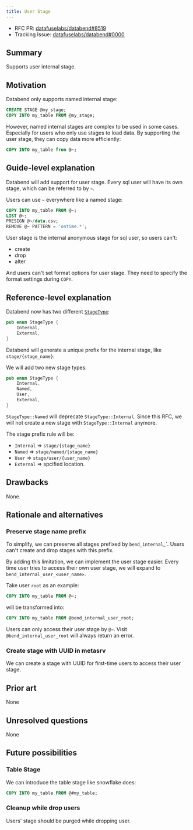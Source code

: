 ```yaml
---
title: User Stage
---
```


- RFC PR: [datafuselabs/databend#8519](https://github.com/datafuselabs/databend/pull/8519)
- Tracking Issue: [datafuselabs/databend#0000](https://github.com/datafuselabs/databend/issues/0000)

## Summary

Supports user internal stage.

## Motivation

Databend only supports named internal stage:

```sql
CREATE STAGE @my_stage;
COPY INTO my_table FROM @my_stage;
```

However, named internal stages are complex to be used in some cases. Especially for users who only use stages to load data. By supporting the user stage, they can copy data more efficiently:

```sql
COPY INTO my_table from @~;
```

## Guide-level explanation

Databend will add support for user stage. Every sql user will have its own stage, which can be referred to by `~`.

Users can use `~` everywhere like a named stage:

```sql
COPY INTO my_table FROM @~;
LIST @~;
PRESIGN @~/data.csv;
REMOVE @~ PATTERN = 'ontime.*';
```

User stage is the internal anonymous stage for sql user, so users can't:

- create
- drop
- alter

And users can't set format options for user stage. They need to specify the format settings during `COPY`.

## Reference-level explanation

Databend now has two different [`StageType`](https://github.com/datafuselabs/databend/blob/c2d4e9d3e0a5bf7d54a2a6ce1db1d41b00cd2cd1/src/meta/types/src/user_stage.rs#L52-L55):

```rust
pub enum StageType {
    Internal,
    External,
}
```

Databend will generate a unique prefix for the internal stage, like `stage/{stage_name}`.

We will add two new stage types:

```rust
pub enum StageType {
    Internal,
    Named,
    User,
    External,
}
```

`StageType::Named` will deprecate `StageType::Internal`. Since this RFC, we will not create a new stage with `StageType::Internal` anymore.

The stage prefix rule will be:

- `Internal` => `stage/{stage_name}`
- `Named` => `stage/named/{stage_name}`
- `User` => `stage/user/{user_name}`
- `External` => spcified location.

## Drawbacks

None.

## Rationale and alternatives

### Preserve stage name prefix

To simplify, we can preserve all stages prefixed by `bend_internal`_`. Users can't create and drop stages with this prefix.

By adding this limitation, we can implement the user stage easier. Every time user tries to access their own user stage, we will expand to `bend_internal_user_<user_name>`.

Take user `root` as an example:

```sql
COPY INTO my_table FROM @~;
```

will be transformed into:

```sql
COPY INTO my_table FROM @bend_internal_user_root;
```

Users can only access their user stage by `@~`. Visit `@bend_internal_user_root` will always return an error.

### Create stage with UUID in metasrv

We can create a stage with UUID for first-time users to access their user stage.

## Prior art

None

## Unresolved questions

None

## Future possibilities

### Table Stage

We can introduce the table stage like snowflake does:

```sql
COPY INTO my_table FROM @#my_table;
```

### Cleanup while drop users

Users' stage should be purged while dropping user.
